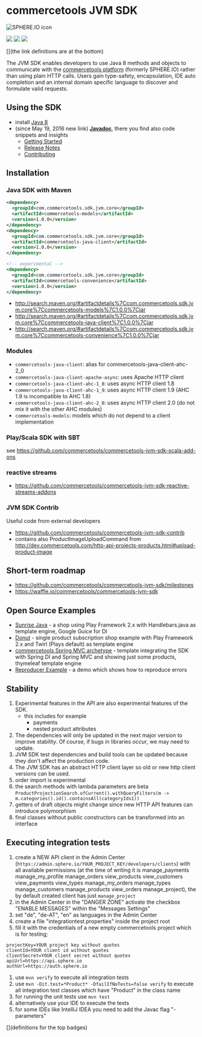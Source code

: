 # commercetools JVM SDK

![SPHERE.IO icon](https://admin.sphere.io/assets/images/sphere_logo_rgb_long.png)

[![][travis img]][travis]
[![][maven img]][maven]
[![][license img]][license]

[](the link definitions are at the bottom)

The JVM SDK enables developers to use Java 8 methods and objects to communicate with the [commercetools platform](http://www.commercetools.com/) (formerly SPHERE.IO) rather than using plain HTTP calls.
Users gain type-safety, encapsulation, IDE auto completion and an internal domain specific language to discover and formulate valid requests.

## Using the SDK 
* install [Java 8](http://www.oracle.com/technetwork/java/javase/downloads/jdk8-downloads-2133151.html)
* (since May 19, 2016 new link) [<strong>Javadoc</strong>](http://commercetools.github.io/commercetools-jvm-sdk/apidocs/index.html), there you find also code snippets and insights
    * [Getting Started](http://commercetools.github.io/commercetools-jvm-sdk/apidocs/io/sphere/sdk/meta/GettingStarted.html)
    * [Release Notes](http://commercetools.github.io/commercetools-jvm-sdk/apidocs/io/sphere/sdk/meta/ReleaseNotes.html)
    * [Contributing](http://commercetools.github.io/commercetools-jvm-sdk/apidocs/io/sphere/sdk/meta/ContributorDocumentation.html)
 
## Installation

### Java SDK with Maven

````xml
<dependency>
  <groupId>com.commercetools.sdk.jvm.core</groupId>
  <artifactId>commercetools-models</artifactId>
  <version>1.0.0</version>
</dependency>
<dependency>
  <groupId>com.commercetools.sdk.jvm.core</groupId>
  <artifactId>commercetools-java-client</artifactId>
  <version>1.0.0</version>
</dependency>

<!-- experimental -->
<dependency>
  <groupId>com.commercetools.sdk.jvm.core</groupId>
  <artifactId>commercetools-convenience</artifactId>
  <version>1.0.0</version>
</dependency>
````
* http://search.maven.org/#artifactdetails%7Ccom.commercetools.sdk.jvm.core%7Ccommercetools-models%7C1.0.0%7Cjar
* http://search.maven.org/#artifactdetails%7Ccom.commercetools.sdk.jvm.core%7Ccommercetools-java-client%7C1.0.0%7Cjar
* http://search.maven.org/#artifactdetails%7Ccom.commercetools.sdk.jvm.core%7Ccommercetools-convenience%7C1.0.0%7Cjar

### Modules
* `commercetools-java-client`: alias for commercetools-java-client-ahc-2_0
* `commercetools-java-client-apache-async`: uses Apache HTTP client
* `commercetools-java-client-ahc-1_8`: uses async HTTP client 1.8
* `commercetools-java-client-ahc-1_9`: uses async HTTP client 1.9 (AHC 1.9 is incompatible to AHC 1.8)
* `commercetools-java-client-ahc-2_0`: uses async HTTP client 2.0 (do not mix it with the other AHC modules)
* `commercetools-models`: models which do not depend to a client implementation

### Play/Scala SDK with SBT

see https://github.com/commercetools/commercetools-jvm-sdk-scala-add-ons

### reactive streams
* https://github.com/commercetools/commercetools-jvm-sdk-reactive-streams-addons

### JVM SDK Contrib

Useful code from external developers

* https://github.com/commercetools/commercetools-jvm-sdk-contrib
* contains also ProductImageUploadCommand from http://dev.commercetools.com/http-api-projects-products.html#upload-product-image


## Short-term roadmap
* https://github.com/commercetools/commercetools-jvm-sdk/milestones
* https://waffle.io/commercetools/commercetools-jvm-sdk

## Open Source Examples
* [Sunrise Java](https://github.com/commercetools/commercetools-sunrise-java) - a shop using Play Framework 2.x with Handlebars.java as template engine, Google Guice for DI
* [Donut](https://github.com/commercetools/commercetools-donut) - single product subscription shop example with Play Framework 2.x and Twirl (Plays default) as template engine
* [commercetools Spring MVC archetype](https://github.com/commercetools/commercetools-spring-mvc-archetype) - template integrating the SDK with Spring DI and Spring MVC and showing just some products, thymeleaf template engine
* [Reproducer Example](https://github.com/commercetools/commercetools-jvm-sdk-reproducer-example) - a demo which shows how to reproduce errors

## Stability

1. Experimental features in the API are also experimental features of the SDK.
    * this includes for example
        * payments
        * nested product attributes
1. The dependencies will only be updated in the next major version to improve stability. Of course, if bugs in libraries *occur*, we may need to update.
1. JVM SDK test dependencies and build tools can be updated because they don't affect the production code.
1. The JVM SDK has an abstract HTTP client layer so old or new http client versions can be used.
1. order import is experimental
1. the search methods with lambda parameters are beta `ProductProjectionSearch.ofCurrent().withQueryFilters(m -> m.categories().id().containsAll(categoryIds1))`
1. getters of draft objects might change since new HTTP API features can introduce polymorphism
1. final classes without public constructors can be transformed into an interface

## Executing integration tests

1. create a NEW API client in the Admin Center (`https://admin.sphere.io/YOUR_PROJECT_KEY/developers/clients`) with all available permissions (at the time of writing it is manage_payments manage_my_profile manage_orders view_products view_customers view_payments view_types manage_my_orders manage_types manage_customers manage_products view_orders manage_project), the by default created client has just `manage_project`
1. in the Admin Center in the "DANGER ZONE" activate the checkbox "ENABLE MESSAGES" within the "Messages Settings"
1. set "de", "de-AT", "en" as languages in the Admin Center
1. create a file "integrationtest.properties" inside the project root
1. fill it with the credentials of a new empty commercetools project which is for testing;

```
projectKey=YOUR project key without quotes
clientId=YOUR client id without quotes
clientSecret=YOUR client secret without quotes
apiUrl=https://api.sphere.io
authUrl=https://auth.sphere.io
```

1. use `mvn verify` to execute all integration tests
1. use `mvn -Dit.test=*Product* -DfailIfNoTests=false verify` to execute all integration test classes which have "Product" in the class name
1. for running the unit tests use `mvn test`
1. alternatively use your IDE to execute the tests
1. for some IDEs like IntelliJ IDEA you need to add the Javac flag "-parameters"


[](definitions for the top badges)

[travis]:https://travis-ci.org/commercetools/commercetools-jvm-sdk
[travis img]:https://travis-ci.org/commercetools/commercetools-jvm-sdk.svg?branch=master

[maven]:http://search.maven.org/#search|gav|1|g:"com.commercetools.sdk.jvm.core"%20AND%20a:"commercetools-jvm-sdk"
[maven img]:https://maven-badges.herokuapp.com/maven-central/com.commercetools.sdk.jvm.core/commercetools-jvm-sdk/badge.svg

[license]:LICENSE.md
[license img]:https://img.shields.io/badge/License-Apache%202-blue.svg
